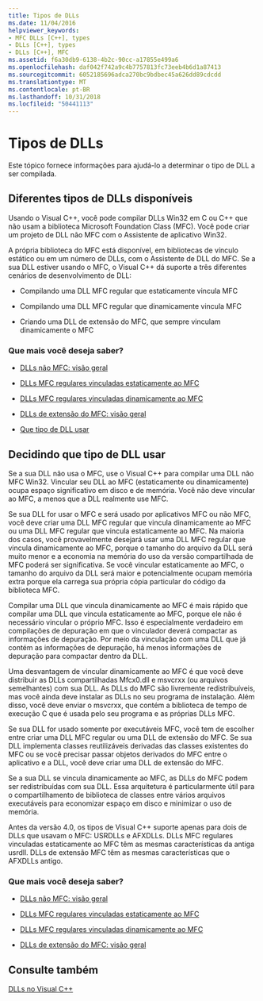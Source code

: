```yaml
---
title: Tipos de DLLs
ms.date: 11/04/2016
helpviewer_keywords:
- MFC DLLs [C++], types
- DLLs [C++], types
- DLLs [C++], MFC
ms.assetid: f6a30db9-6138-4b2c-90cc-a17855e499a6
ms.openlocfilehash: daf042f742a9c4b7757813fc73eeb4b6d1a87413
ms.sourcegitcommit: 6052185696adca270bc9bdbec45a626dd89cdcdd
ms.translationtype: MT
ms.contentlocale: pt-BR
ms.lasthandoff: 10/31/2018
ms.locfileid: "50441113"
---
```

# <a name="kinds-of-dlls"></a>Tipos de DLLs

Este tópico fornece informações para ajudá-lo a determinar o tipo de DLL a ser compilada.

##  <a name="_core_the_different_kinds_of_dlls_available_with_visual_c.2b2b"></a> Diferentes tipos de DLLs disponíveis

Usando o Visual C++, você pode compilar DLLs Win32 em C ou C++ que não usam a biblioteca Microsoft Foundation Class (MFC). Você pode criar um projeto de DLL não MFC com o Assistente de aplicativo Win32.

A própria biblioteca do MFC está disponível, em bibliotecas de vínculo estático ou em um número de DLLs, com o Assistente de DLL do MFC. Se a sua DLL estiver usando o MFC, o Visual C++ dá suporte a três diferentes cenários de desenvolvimento de DLL:

- Compilando uma DLL MFC regular que estaticamente vincula MFC

- Compilando uma DLL MFC regular que dinamicamente vincula MFC

- Criando uma DLL de extensão do MFC, que sempre vinculam dinamicamente o MFC

### <a name="what-do-you-want-to-know-more-about"></a>Que mais você deseja saber?

- [DLLs não MFC: visão geral](../build/non-mfc-dlls-overview.md)

- [DLLs MFC regulares vinculadas estaticamente ao MFC](../build/regular-dlls-statically-linked-to-mfc.md)

- [DLLs MFC regulares vinculadas dinamicamente ao MFC](../build/regular-dlls-dynamically-linked-to-mfc.md)

- [DLLs de extensão do MFC: visão geral](../build/extension-dlls-overview.md)

- [Que tipo de DLL usar](#_core_which_kind_of_dll_to_use)

##  <a name="_core_which_kind_of_dll_to_use"></a> Decidindo que tipo de DLL usar

Se a sua DLL não usa o MFC, use o Visual C++ para compilar uma DLL não MFC Win32. Vincular seu DLL ao MFC (estaticamente ou dinamicamente) ocupa espaço significativo em disco e de memória. Você não deve vincular ao MFC, a menos que a DLL realmente use MFC.

Se sua DLL for usar o MFC e será usado por aplicativos MFC ou não MFC, você deve criar uma DLL MFC regular que vincula dinamicamente ao MFC ou uma DLL MFC regular que vincula estaticamente ao MFC. Na maioria dos casos, você provavelmente desejará usar uma DLL MFC regular que vincula dinamicamente ao MFC, porque o tamanho do arquivo da DLL será muito menor e a economia na memória do uso da versão compartilhada de MFC poderá ser significativa. Se você vincular estaticamente ao MFC, o tamanho do arquivo da DLL será maior e potencialmente ocupam memória extra porque ela carrega sua própria cópia particular do código da biblioteca MFC.

Compilar uma DLL que vincula dinamicamente ao MFC é mais rápido que compilar uma DLL que vincula estaticamente ao MFC, porque ele não é necessário vincular o próprio MFC. Isso é especialmente verdadeiro em compilações de depuração em que o vinculador deverá compactar as informações de depuração. Por meio da vinculação com uma DLL que já contém as informações de depuração, há menos informações de depuração para compactar dentro da DLL.

Uma desvantagem de vincular dinamicamente ao MFC é que você deve distribuir as DLLs compartilhadas Mfcx0.dll e msvcrxx (ou arquivos semelhantes) com sua DLL. As DLLs do MFC são livremente redistribuíveis, mas você ainda deve instalar as DLLs no seu programa de instalação. Além disso, você deve enviar o msvcrxx, que contém a biblioteca de tempo de execução C que é usada pelo seu programa e as próprias DLLs MFC.

Se sua DLL for usado somente por executáveis MFC, você tem de escolher entre criar uma DLL MFC regular ou uma DLL de extensão do MFC. Se sua DLL implementa classes reutilizáveis derivadas das classes existentes do MFC ou se você precisar passar objetos derivados do MFC entre o aplicativo e a DLL, você deve criar uma DLL de extensão do MFC.

Se a sua DLL se vincula dinamicamente ao MFC, as DLLs do MFC podem ser redistribuídas com sua DLL. Essa arquitetura é particularmente útil para o compartilhamento de biblioteca de classes entre vários arquivos executáveis para economizar espaço em disco e minimizar o uso de memória.

Antes da versão 4.0, os tipos de Visual C++ suporte apenas para dois de DLLs que usavam o MFC: USRDLLs e AFXDLLs. DLLs MFC regulares vinculadas estaticamente ao MFC têm as mesmas características da antiga usrdll. DLLs de extensão MFC têm as mesmas características que o AFXDLLs antigo.

### <a name="what-do-you-want-to-know-more-about"></a>Que mais você deseja saber?

- [DLLs não MFC: visão geral](../build/non-mfc-dlls-overview.md)

- [DLLs MFC regulares vinculadas estaticamente ao MFC](../build/regular-dlls-statically-linked-to-mfc.md)

- [DLLs MFC regulares vinculadas dinamicamente ao MFC](../build/regular-dlls-dynamically-linked-to-mfc.md)

- [DLLs de extensão do MFC: visão geral](../build/extension-dlls-overview.md)

## <a name="see-also"></a>Consulte também

[DLLs no Visual C++](../build/dlls-in-visual-cpp.md)